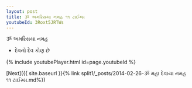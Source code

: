 ```yaml
---
layout: post
title: ૐ અમરિસયા નમહ ૧૧ ટાઈમ્સ
youtubeId: 3Roxt5JRTWs
---
```

 
 
 ૐ અમરિસયા નમહ  
 
 -  દેવનો દેવ કોણ છે 
 
  
 
  
 
 
 
 
 
 


{% include youtubePlayer.html id=page.youtubeId %}
 
[Next]({{ site.baseurl }}{% link  split1/_posts/2014-02-26-ૐ મહા દેવાયા નમહ ૧૧ ટાઈમ્સ.md%})
 
